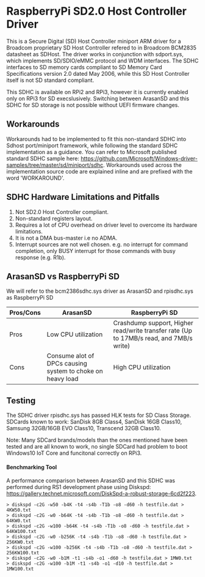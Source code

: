 # RaspberryPi SD2.0 Host Controller Driver
This is a Secure Digital (SD) Host Controller miniport ARM driver for a Broadcom proprietary SD Host Controller refered to in Broadcom BCM2835 datasheet as SDHost. The driver works in conjunction with sdport.sys, which implements SD/SDIO/eMMC protocol and WDM interfaces.
The SDHC interfaces to SD memory cards compliant to SD Memory Card Specifications version 2.0 dated May 2006, while this SD Host Controller itself is not SD standard compliant.

This SDHC is available on RPi2 and RPi3, however it is currently enabled only on RPi3 for SD execslusively. Switching between ArasanSD and this SDHC for SD storage is not possible without UEFI firmware changes.

## Workarounds
Workarounds had to be implemented to fit this non-standard SDHC into Sdhost port/miniport framework, while following the standard SDHC implementation as a guidance. You can refer to Microsoft published standard SDHC sample here: https://github.com/Microsoft/Windows-driver-samples/tree/master/sd/miniport/sdhc.
Workarounds used across the implementation source code are explained inline and are prefixed with the word 'WORKAROUND'.

## SDHC Hardware Limitations and Pitfalls
1. Not SD2.0 Host Controller compliant.
2. Non-standard registers layout.
2. Requires a lot of CPU overhead on driver level to overcome its hardware limitations.
3. It is not a  DMA bus-master i.e no ADMA.
4. Interrupt sources are not well chosen. e.g. no interrupt for command completion, only BUSY interrupt for those commands with busy response (e.g. R1b).

## ArasanSD vs RaspberryPi SD
We will refer to the bcm2386sdhc.sys driver as ArasanSD and rpisdhc.sys as RaspberryPi SD

Pros/Cons | ArasanSD | RaspberryPi SD
----------|----------|---------------
Pros | Low CPU utilization | Crashdump support, Higher read/write transfer rate (Up to 17MB/s read, and 7MB/s write)
Cons | Consume alot of DPCs causing system to choke on heavy load  | High CPU utilization

## Testing
The SDHC driver rpisdhc.sys has passed HLK tests for SD Class Storage. SDCards known to work: SanDisk 8GB Class4, SanDisk 16GB Class10, Samsung 32GB/16GB EVO Class10, Transcend 32GB Class10.

Note: Many SDCard brands/models than the ones mentioned have been tested and are all known to work, no single SDCard had problem to boot Windows10 IoT Core and funcitonal correctly on RPi3.

#### Benchmarking Tool
A performance comparison between ArasanSD and this SDHC was performed during RS1 development phase using Diskspd: https://gallery.technet.microsoft.com/DiskSpd-a-robust-storage-6cd2f223.

```
> diskspd -c2G -w50 -b4K -t4 -s4b -T1b -o8 -d60 -h testfile.dat > 4KW50.txt
> diskspd -c2G -w0 -b64K -t4 -s4b -T1b -o8 -d60 -h testfile.dat > 64KW0.txt
> diskspd -c2G -w100 -b64K -t4 -s4b -T1b -o8 -d60 -h testfile.dat > 64KW100.txt
> diskspd -c2G -w0 -b256K -t4 -s4b -T1b -o8 -d60 -h testfile.dat > 256KW0.txt
> diskspd -c2G -w100 -b256K -t4 -s4b -T1b -o8 -d60 -h testfile.dat > 256KW100.txt
> diskspd -c2G -w0 -b1M -t1 -s4b -o1 -d60 -h testfile.dat > 1MW0.txt
> diskspd -c2G -w100 -b1M -t1 -s4b -o1 -d10 -h testfile.dat > 1MW100.txt
```
